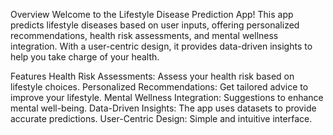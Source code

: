 Overview
Welcome to the Lifestyle Disease Prediction App! This app predicts lifestyle diseases based on user inputs, offering personalized recommendations, health risk assessments, and mental wellness integration. With a user-centric design, it provides data-driven insights to help you take charge of your health.

Features
Health Risk Assessments: Assess your health risk based on lifestyle choices.
Personalized Recommendations: Get tailored advice to improve your lifestyle.
Mental Wellness Integration: Suggestions to enhance mental well-being.
Data-Driven Insights: The app uses datasets to provide accurate predictions.
User-Centric Design: Simple and intuitive interface.
